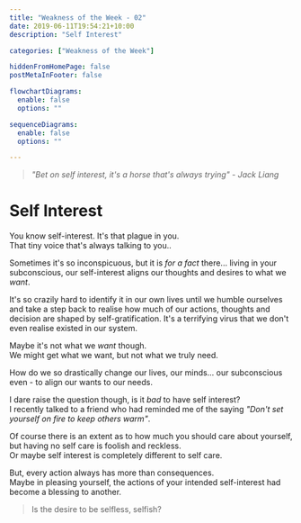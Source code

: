 ```yaml
---
title: "Weakness of the Week - 02"
date: 2019-06-11T19:54:21+10:00
description: "Self Interest"

categories: ["Weakness of the Week"]

hiddenFromHomePage: false
postMetaInFooter: false

flowchartDiagrams:
  enable: false
  options: ""

sequenceDiagrams: 
  enable: false
  options: ""

---
```


> _"Bet on self interest, it's a horse that's always trying" - Jack Liang_

# Self Interest

You know self-interest. It's that plague in you.  
That tiny voice that's always talking to you..

Sometimes it's so inconspicuous, but it is _for a fact_ there... living in your subconscious, our self-interest aligns our thoughts and desires to what we _want_.

It's so crazily hard to identify it in our own lives until we humble ourselves and take a step back to realise how much of our actions, thoughts and decision are shaped by self-gratification. It's a terrifying virus that we don't even realise existed in our system.

Maybe it's not what we _want_ though.  
We might get what we want, but not what we truly need.

How do we so drastically change our lives, our minds... our subconscious even - to align our wants to our needs.

I dare raise the question though, is it _bad_ to have self interest?  
I recently talked to a friend who had reminded me of the saying _"Don't set yourself on fire to keep others warm"_.

Of course there is an extent as to how much you should care about yourself, but having no self care is foolish and reckless.  
Or maybe self interest is completely different to self care.

But, every action always has more than consequences.  
Maybe in pleasing yourself, the actions of your intended self-interest had become a blessing to another.

> Is the desire to be selfless, selfish?
